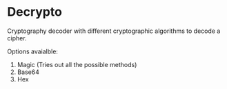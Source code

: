 # Decrypto
Cryptography decoder with different cryptographic algorithms to decode a cipher.

Options avaialble:
  1. Magic (Tries out all the possible methods)
  2. Base64
  3. Hex
